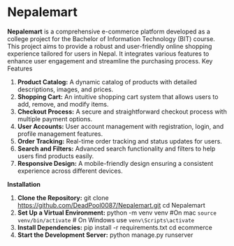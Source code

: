 # Nepalemart
**Nepalemart** is a comprehensive e-commerce platform developed as a college project for the Bachelor of Information Technology (BIT) course. This project aims to provide a robust and user-friendly online shopping experience tailored for users in Nepal. It integrates various features to enhance user engagement and streamline the purchasing process.
Key Features
1.	**Product Catalog:** A dynamic catalog of products with detailed descriptions, images, and prices.
2.	**Shopping Cart:** An intuitive shopping cart system that allows users to add, remove, and modify items.
3.	**Checkout Process:** A secure and straightforward checkout process with multiple payment options.
4.	**User Accounts:** User account management with registration, login, and profile management features.
1.	**Order Tracking:** Real-time order tracking and status updates for users.
2.	**Search and Filters:** Advanced search functionality and filters to help users find products easily.
3.	**Responsive Design:** A mobile-friendly design ensuring a consistent experience across different devices.


**Installation**
1.	**Clone the Repository:**
    git clone https://github.com/DeadPool0087/Nepalemart.git
    cd Nepalemart
2.	**Set Up a Virtual Environment:**
    python -m venv venv #On mac `source venv/bin/activate`  # On Windows use `venv\Scripts\activate`
3.	**Install Dependencies:**
      pip install -r requirements.txt
  	cd ecommerce
4.	**Start the Development Server:**
      python manage.py runserver
